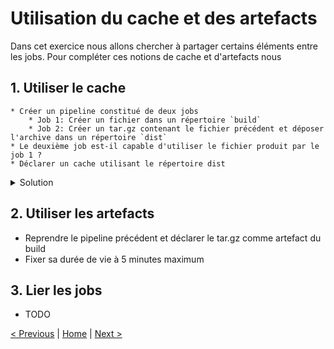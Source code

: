 # Utilisation du cache et des artefacts

Dans cet exercice nous allons chercher à partager certains éléments entre les jobs.
Pour compléter ces notions de cache et d'artefacts nous 

## 1. Utiliser le cache

    * Créer un pipeline constitué de deux jobs
        * Job 1: Créer un fichier dans un répertoire `build`
        * Job 2: Créer un tar.gz contenant le fichier précédent et déposer l'archive dans un répertoire `dist` 
    * Le deuxième job est-il capable d'utiliser le fichier produit par le job 1 ?
    * Déclarer un cache utilisant le répertoire dist

<details>
<summary>Solution</summary>
<p>

```yaml
cache:
    paths:
        - ./build/

stages:
    - build
    - test
    - dist

build:
    stage: build
    script:
        - mkdir build
        - echo "test" > build/build-info.txt

test:
    stage: test
    script:
        - if [ ! -f build/build-info.txt ]; then exit 1; fi

dist:
    stage: dist
    script:
        - mkdir dist
        - tar zcvf dist/artifact.tar.gz build/
```

</p>
</details>

## 2. Utiliser les artefacts
    
* Reprendre le pipeline précédent et déclarer le tar.gz comme artefact du build
* Fixer sa durée de vie à 5 minutes maximum

## 3. Lier les jobs
    
* TODO
    
[< Previous](../exercice_2/exercice_2.md) | [Home](../README.md) | [Next >](../exercice_4/exercice_4.md)